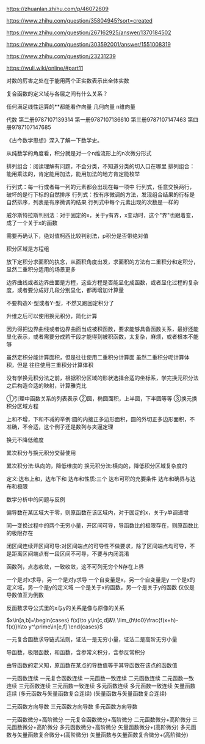 https://zhuanlan.zhihu.com/p/46072609

https://www.zhihu.com/question/35804945?sort=created

https://www.zhihu.com/question/267162925/answer/1370184502

https://www.zhihu.com/question/303592001/answer/1551008319

https://www.zhihu.com/question/23231239

https://wuli.wiki/online/#part11

对数的厉害之处在于能用两个正实数表示出全体实数

复合函数的定义域与各层之间有什么关系？

任何满足线性运算的**都能看作向量
几何向量
n维向量

代数
第二册9787107139314
第一册9787107136610
第三册9787107147463
第四册9787107147685

《古今数学思想》深入了解一下数学史。

从纯数学的角度看，积分就是对一个n维流形上的n次微分形式

排列组合：阅读理解有问题，不会分类，不知道分类的切入口在哪里
排列组合：能用乘法的，肯定能用加法，能用加法的地方肯定能枚举

行列式：每一行或者每一列的元素都会出现在每一项中
行列式，任意交换两行，破坏的是行下标的自然排序
行列式：按有序微调的方法，发现组合结果的行标是自然排序，列表是有序微调的结果
行列式中每个元素出现的次数是一样的


威尔斯特拉斯判别法：对于固定的x，关于y有界，x变动时，这个"界"也跟着变，成了一个关于x的函数

需要再确认下，绝对值柯西比较判别法，p积分是否带绝对值

积分区域是方程组

放下定积分求面积的执念，从面积角度出发，求面积的方法有二重积分和定积分，显然二重积分适用的场景更多

边界曲线或者边界曲面是方程，这些方程是否能显化成函数，或者显化过程的复杂度，或者要分成好几段分别显化，都再增加计算量

不要构造X-型或者Y-型，不然又跑回定积分了

升维之后可以使用换元积分，简化计算

因为得把边界曲线或者边界曲面当成被积函数，要求能够具备函数关系，最好还能显化表示，或者需要分成若干段才能得到被积函数，太复杂，麻烦，或者根本不能够

虽然定积分能计算面积，但是往往使用二重积分计算面
虽然二重积分呢计算体积，但是
往往使用三重积分计算体积

没有学换元积分法之前，根据积分区域的形状选择合适的坐标系，学完换元积分法之后构造合适的映射，计算雅克比

①引理中函数关系的列表表示
②圆，椭圆面积，上半圆，下半圆等等
③换元换积分区域方程


上和不增，下和不减的举例:圆的内接正多边形面积，圆的外切正多边形面积，不准确，不合适，这个例子还是数列与夹逼定理

换元不降低维度

累次积分与换元积分交替使用


累次积分法:纵向的，降低维度的
换元积分法:横向的，降低积分区域复杂度的

定义:达布上和，达布下和
达布和性质:三个
达布可积的充要条件
达布和确界与达布和极限

数学分析中的问题与反例

偏导数在某区域大于零，则原函数在该区域内，对于固定的x，关于y单调递增

同一变换过程中的两个无穷小量，开区间可导，导函数比的极限存在，则原函数比的极限存在

闭区间连续开区间可导:对区间端点的可导性不做要求，除了区间端点均可导，不是距离区间端点有一段区间不可导，不要与内闭混淆

函数列，点态收敛，一致收敛，这不可列无穷个N存在上界

一个是对x求导，另一个是对y求导
一个自变量是x，另一个自变量是y
一个是x的定义域，另一个是y的定义域
一个是关于x的函数，另一个是关于y的函数
仅仅是导数值互为倒数

反函数求导公式里的x与y的关系是像与原像的关系

$x\in[a,b]=\begin{cases}
f(x)\to y\in[c,d]&\\
\lim_{h\to0}\frac{f(x+h)-f(x)}h\to y^\prime\in[e,f]
\end{cases}$

一元复合函数求导链式法则，证法一是无穷小量，证法二是高阶无穷小量

导函数，极限函数，和函数，含参常义积分，含参反常积分

由导函数的定义知，原函数在某点的导数值等于其导函数在该点的函数值

一元函数连续
一元复合函数连续
一元函数一致连续
二元函数连续
二元函数一致连续
三元函数连续
三元函数一致连续
多元函数连续
多元函数一致连续
矢量函数连续
(多元函数与矢量函数复合连续)
(矢量函数与矢量函数复合连续)


二元函数方向导数
三元函数方向导数
多元函数方向导数


一元函数微分+高阶微分
一元复合函数微分+高阶微分
二元函数微分+高阶微分
三元函数微分+高阶微分
多元函数微分+高阶微分
矢量函数微分+(高阶微分)
多元函数与矢量函数复合微分+(高阶微分)
矢量函数与矢量函数复合微分+(高阶微分)

